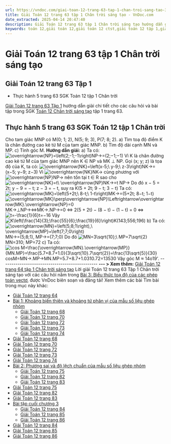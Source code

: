 ```yaml
---
url: https://vndoc.com/giai-toan-12-trang-63-tap-1-chan-troi-sang-tao-328131
title: Giải Toán 12 trang 63 tập 1 Chân trời sáng tạo - VnDoc.com
date_extracted: 2025-04-14 20:47:40
description: Giải Toán 12 trang 63 tập 1 Chân trời sáng tạo hướng dẫn giải chi tiết các câu hỏi và bài tập trong SGK Toán 12 Chân trời sáng tạo tập 1.
keywords: toán 12,giải toán 12,giải toán 12 ctst,giải toán 12 tập 1,giải toán 12 Chân trời sáng tạo,toán 12 Chân trời sáng tạo tập 1,toán 12 Chân trời sáng tạo,Toán 12 Chân trời sáng tạo Bài 3,giải Toán 12 Chân trời sáng tạo Bài 3,Toán 12 Chân trời sáng tạo bài 3 Biểu thức toạ độ của các phép toán vectơ,Biểu thức toạ độ của các phép toán vectơ,giải toán 12 trang 63,toán 12 trang 63,giải toán 12 trang 63 chân trời,toán 12 trang 63 chân trời,toán 12 trang 63 tập 1
---
```


# Giải Toán 12 trang 63 tập 1 Chân trời sáng tạo
## **Giải Toán 12 trang 63 Tập 1**
  * Thực hành 5 trang 63 SGK Toán 12 tập 1 Chân trời

[Giải Toán 12 trang 63 Tập 1](<https://vndoc.com/giai-toan-12-trang-63-tap-1-chan-troi-sang-tao-328131>) hướng dẫn giải chi tiết cho các câu hỏi và bài tập trong SGK [Toán 12 Chân trời sáng tạo](<https://vndoc.com/toan-12-chan-troi-sang-tao>) tập 1 trang 63.
## Thực hành 5 trang 63 SGK Toán 12 tập 1 Chân trời
Cho tam giác MNP có M\(0; 1; 2\), N\(5; 9; 3\), P\(7; 8; 2\).
a\) Tìm toạ độ điểm K là chân đường cao kẻ từ M của tam giác MNP.
b\) Tìm độ dài cạnh MN và MP.
c\) Tính góc M.
**Hướng dẫn giải:**
a\) Ta có: ![\\overrightarrow{NP}=\\left\(2;-1;-1\\right\)](https://i.vdoc.vn/data/image/blank.png)NP→=\(2;−1;−1\)
Vì K là chân đường cao kẻ từ M của tam giác MNP nên K ∈ NP và MK ⊥ NP.
Gọi \(x; y; z\) là tọa độ của K, ta có: ![\\overrightarrow{NK}=\\left\(x-5;\\ y-9;\\ z-3\\right\)](https://i.vdoc.vn/data/image/blank.png)NK→=\(x−5; y−9; z−3\)
Vì ![\\overrightarrow{NK}](https://i.vdoc.vn/data/image/blank.png)NK→ cùng phương với ![\\overrightarrow{NP}](https://i.vdoc.vn/data/image/blank.png)NP→ nên tồn tại t ∈ R sao cho ![\\overrightarrow{NK}=t\\ \\overrightarrow{NP}](https://i.vdoc.vn/data/image/blank.png)NK→=t NP→
Do đó x − 5 = 2t; y − 9 = − t; z − 3 = − t, suy ra K\(5 + 2t; 9 − t; 3 − t\)
Ta có: ![\\overrightarrow{MK}=\\left\(5+2t;\\ 8-t;\\ 1-t\\right\)](https://i.vdoc.vn/data/image/blank.png)MK→=\(5+2t; 8−t; 1−t\)
![\\overrightarrow{MK}\\perp\\overrightarrow{NP}\\Leftrightarrow\\overrightarrow{MK}.\\overrightarrow{NP}=0](https://i.vdoc.vn/data/image/blank.png)MK→⊥NP→⇔MK→.NP→=0
⇔ 2\(5 + 2t\) − \(8 − t\) − \(1 − t\) = 0
⇔ ![t=-\\frac{1}{6}](https://i.vdoc.vn/data/image/blank.png)t=−16
Vậy ![K\\left\(\\frac{14}{3};\\frac{55}{6};\\frac{19}{6}\\right\)](https://i.vdoc.vn/data/image/blank.png)K\(143;556;196\)
b\) Ta có: ![\\overrightarrow{MN}=\\left\(5;8;1\\right\),\\ \\overrightarrow{MP}=\\left\(7;7;0\\right\)](https://i.vdoc.vn/data/image/blank.png)MN→=\(5;8;1\), MP→=\(7;7;0\)
Do đó ![MN=3\\sqrt{10};\\ MP=7\\sqrt{2}](https://i.vdoc.vn/data/image/blank.png)MN=310; MP=72
c\) Ta có: ![\\cos M=\\frac{\\overrightarrow{MN}.\\overrightarrow{MP}}{MN.MP}=\\frac{5.7+8.7+1.0}{3\\sqrt{10}.7\\sqrt{2}}=\\frac{13\\sqrt{5}}{30}](https://i.vdoc.vn/data/image/blank.png)cos⁡M=MN→.MP→MN.MP=5.7+8.7+1.0310.72=13530
Vậy góc M ≈ 14o19'.
\-----------------------------------------------
**\--- > Xem thêm:** [Giải Toán 12 trang 64 tập 1 Chân trời sáng tạo](<https://vndoc.com/giai-toan-12-trang-64-tap-1-chan-troi-sang-tao-328135>)
Lời giải Toán 12 trang 63 Tập 1 Chân trời sáng tạo với các câu hỏi nằm trong [Bài 3: Biểu thức toạ độ của các phép toán vectơ](<https://vndoc.com/toan-12-chan-troi-sang-tao-bai-3-bieu-thuc-toa-do-cua-cac-phep-toan-vecto-320414>), được VnDoc biên soạn và đăng tải\!
Xem thêm các bài Tìm bài trong mục này khác:
  * [Giải Toán 12 trang 64](</giai-toan-12-trang-64-tap-1-chan-troi-sang-tao-328135>)
  * [Bài 1: Khoảng biến thiên và khoảng tứ phân vị của mẫu số liệu ghép nhóm](</toan-12-chan-troi-sang-tao-bai-1-khoang-bien-thien-va-khoang-tu-phan-vi-cua-mau-so-lieu-ghep-nhom-320493>)
    * [Giải Toán 12 trang 68](</giai-toan-12-trang-68-tap-1-chan-troi-sang-tao-328143>)
    * [Giải Toán 12 trang 70](</giai-toan-12-trang-70-tap-1-chan-troi-sang-tao-328144>)
    * [Giải Toán 12 trang 72](</giai-toan-12-trang-72-tap-1-chan-troi-sang-tao-328180>)
    * [Giải Toán 12 trang 73](</giai-toan-12-trang-73-tap-1-chan-troi-sang-tao-328187>)
    * [Giải Toán 12 trang 74](</giai-toan-12-trang-74-tap-1-chan-troi-sang-tao-328193>)
  * [Giải Toán 12 trang 68](</giai-toan-12-trang-68-tap-1-chan-troi-sang-tao-328143>)
  * [Giải Toán 12 trang 70](</giai-toan-12-trang-70-tap-1-chan-troi-sang-tao-328144>)
  * [Giải Toán 12 trang 72](</giai-toan-12-trang-72-tap-1-chan-troi-sang-tao-328180>)
  * [Giải Toán 12 trang 73](</giai-toan-12-trang-73-tap-1-chan-troi-sang-tao-328187>)
  * [Giải Toán 12 trang 74](</giai-toan-12-trang-74-tap-1-chan-troi-sang-tao-328193>)
  * [Bài 2: Phương sai và độ lệch chuẩn của mẫu số liệu ghép nhóm](</toan-12-chan-troi-sang-tao-bai-2-phuong-sai-va-do-lech-chuan-cua-mau-so-lieu-ghep-nhom-320494>)
    * [Giải Toán 12 trang 75](</giai-toan-12-trang-75-tap-1-chan-troi-sang-tao-328194>)
    * [Giải Toán 12 trang 82](</giai-toan-12-trang-82-tap-1-chan-troi-sang-tao-328197>)
    * [Giải Toán 12 trang 83](</giai-toan-12-trang-83-tap-1-chan-troi-sang-tao-328202>)
  * [Giải Toán 12 trang 75](</giai-toan-12-trang-75-tap-1-chan-troi-sang-tao-328194>)
  * [Giải Toán 12 trang 82](</giai-toan-12-trang-82-tap-1-chan-troi-sang-tao-328197>)
  * [Giải Toán 12 trang 83](</giai-toan-12-trang-83-tap-1-chan-troi-sang-tao-328202>)
  * [Bài tập cuối chương 3](</toan-12-chan-troi-sang-tao-bai-tap-cuoi-chuong-3-320521>)
    * [Giải Toán 12 trang 84](</giai-toan-12-trang-84-tap-1-chan-troi-sang-tao-328266>)
    * [Giải Toán 12 trang 85](</giai-toan-12-trang-85-tap-1-chan-troi-sang-tao-328272>)
    * [Giải Toán 12 trang 86](</giai-toan-12-trang-86-tap-1-chan-troi-sang-tao-328275>)
  * [Giải Toán 12 trang 84](</giai-toan-12-trang-84-tap-1-chan-troi-sang-tao-328266>)
  * [Giải Toán 12 trang 85](</giai-toan-12-trang-85-tap-1-chan-troi-sang-tao-328272>)
  * [Giải Toán 12 trang 86](</giai-toan-12-trang-86-tap-1-chan-troi-sang-tao-328275>)

